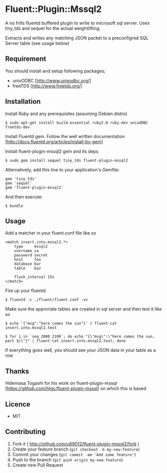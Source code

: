 # Fluent::Plugin::Mssql2

A no frills fluentd buffered plugin to write to microsoft sql server. Uses tiny_tds and sequel for the actual weightlifting.

Extracts and writes any matching JSON packet to a preconfigred SQL Server table (see usage below)

## Requirement

You should install and setup following packages;

- unixODBC [http://www.unixodbc.org/]
- freeTDS [http://www.freetds.org/]

## Installation

Install Ruby and any prerequisites (assuming Debian distro)

```
$ sudo apt-get install build-essential ruby2.0 ruby-dev unixODBC freetds-dev
```

Install Fluentd gem. Follow the well written documentation [http://docs.fluentd.org/articles/install-by-gem]


Install fluent-plugin-mssql2 gem and its deps

```
$ sudo gem install sequel tiny_tds fluent-plugin-mssql2
```

Alternatively, add this line to your application's Gemfile:

    gem 'tiny_tds'
    gem 'sequel'
    gem 'fluent-plugin-mssql2'

And then execute:

    $ bundle


## Usage

Add a matcher in your fluent.conf file like so

```
<match insert.into.mssql2.*>
    type     mssql2
    username sa
    password secret
    host     foo
    database bar
    table    baz
    
    flush_interval 15s
</match>
```

Fire up your fluentd

```
$ fluentd -c ./fluent/fluent.conf -vv
```

Make sure the approriate tables are created in sql server and then test it like so

```
$ echo '{"msg":"here comes the sun"}' | fluent-cat insert.into.mssql2.test
```
```
$ for i in `seq 2000 2100`; do echo "{\"msg\":\"here comes the sun, part $i\"}" | fluent-cat insert.into.mssql2.test; done

```

If everything goes well, you should see your JSON data in your table as a row


## Thanks

Hidemasa Togashi for his work on fluent-plugin-mssql [https://github.com/htgc/fluent-plugin-mssql] on which this is based


## Licence

- MIT

## Contributing

1. Fork it ( http://github.com/u89012/fluent-plugin-mssql2/fork )
2. Create your feature branch (`git checkout -b my-new-feature`)
3. Commit your changes (`git commit -am 'Add some feature'`)
4. Push to the branch (`git push origin my-new-feature`)
5. Create new Pull Request
